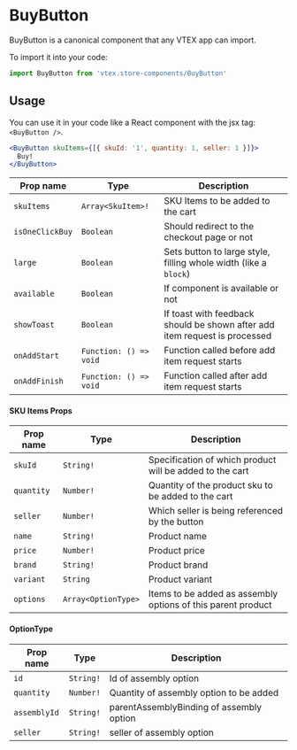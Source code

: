 # BuyButton
BuyButton is a canonical component that any VTEX app can import.

To import it into your code: 
```js
import BuyButton from 'vtex.store-components/BuyButton'
```

## Usage
You can use it in your code like a React component with the jsx tag: `<BuyButton />`. 
```jsx
<BuyButton skuItems={[{ skuId: '1', quantity: 1, seller: 1 }]}> 
  Buy!
</BuyButton>
```

| Prop name          | Type                    | Description                                                                 |
| ------------------ | ----------------------- | --------------------------------------------------------------------------- |
| `skuItems`         | `Array<SkuItem>!`       | SKU Items to be added to the cart |
| `isOneClickBuy`    | `Boolean`               | Should redirect to the checkout page or not |
| `large`            | `Boolean`               | Sets button to large style, filling whole width (like a `block`) |
| `available`        | `Boolean`               | If component is available or not |
| `showToast`        | `Boolean`               | If toast with feedback should be shown after add item request is processed |
| `onAddStart`       | `Function: () => void`  | Function called before add item request starts |
| `onAddFinish`      | `Function: () => void`  | Function called after add item request starts |

#### SKU Items Props

| Prop name          | Type                 | Description                                                                 |
| ------------------ | -------------------- | --------------------------------------------------------------------------- |
| `skuId`            | `String!`            | Specification of which product will be added to the cart |
| `quantity`         | `Number!`            | Quantity of the product sku to be added to the cart |
| `seller`           | `Number!`            | Which seller is being referenced by the button  |
| `name`             | `String!`            | Product name |
| `price`            | `Number!`            | Product price |
| `brand`            | `String!`            | Product brand |
| `variant`          | `String`             | Product variant |
| `options`          | `Array<OptionType>`  | Items to be added as assembly options of this parent product |

#### OptionType
| Prop name          | Type       | Description                                                                 |
| ------------------ | ---------- | --------------------------------------------------------------------------- |
| `id`               | `String!`  | Id of assembly option |
| `quantity`         | `Number!`  | Quantity of assembly option to be added |
| `assemblyId`       | `String!`  | parentAssemblyBinding of assembly option |
| `seller`           | `String!`  | seller of assembly option |

